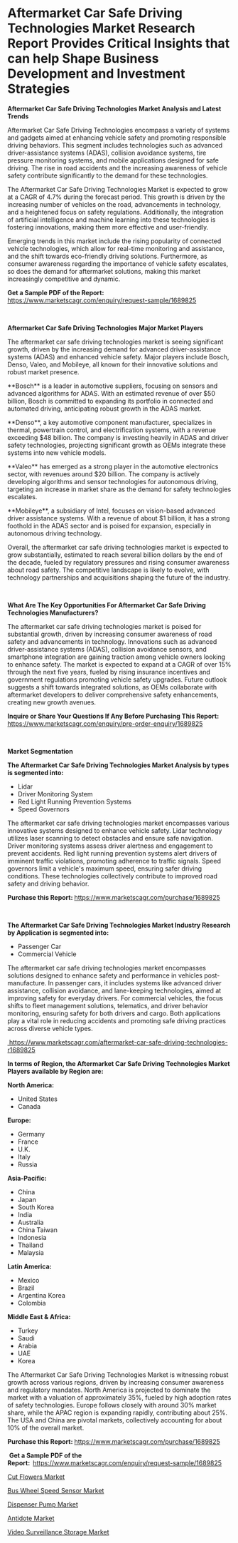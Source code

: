 <p><h1>Aftermarket Car Safe Driving Technologies Market Research Report Provides Critical Insights that can help Shape Business Development and Investment Strategies</h1></p><p><strong>Aftermarket Car Safe Driving Technologies Market Analysis and Latest Trends</strong></p>
<p><p>Aftermarket Car Safe Driving Technologies encompass a variety of systems and gadgets aimed at enhancing vehicle safety and promoting responsible driving behaviors. This segment includes technologies such as advanced driver-assistance systems (ADAS), collision avoidance systems, tire pressure monitoring systems, and mobile applications designed for safe driving. The rise in road accidents and the increasing awareness of vehicle safety contribute significantly to the demand for these technologies.</p><p>The Aftermarket Car Safe Driving Technologies Market is expected to grow at a CAGR of 4.7% during the forecast period. This growth is driven by the increasing number of vehicles on the road, advancements in technology, and a heightened focus on safety regulations. Additionally, the integration of artificial intelligence and machine learning into these technologies is fostering innovations, making them more effective and user-friendly.</p><p>Emerging trends in this market include the rising popularity of connected vehicle technologies, which allow for real-time monitoring and assistance, and the shift towards eco-friendly driving solutions. Furthermore, as consumer awareness regarding the importance of vehicle safety escalates, so does the demand for aftermarket solutions, making this market increasingly competitive and dynamic.</p></p>
<p><strong>Get a Sample PDF of the Report:&nbsp;</strong> <a href="https://www.marketscagr.com/enquiry/request-sample/1689825?utm_campaign=1556&utm_medium=2&utm_source=Github&utm_content=ia&utm_term=17102024&utm_id=aftermarket-car-safe-driving-technologies">https://www.marketscagr.com/enquiry/request-sample/1689825</a></p>
<p>&nbsp;</p>
<p><strong>Aftermarket Car Safe Driving Technologies Major Market Players</strong></p>
<p><p>The aftermarket car safe driving technologies market is seeing significant growth, driven by the increasing demand for advanced driver-assistance systems (ADAS) and enhanced vehicle safety. Major players include Bosch, Denso, Valeo, and Mobileye, all known for their innovative solutions and robust market presence.</p><p>**Bosch** is a leader in automotive suppliers, focusing on sensors and advanced algorithms for ADAS. With an estimated revenue of over $50 billion, Bosch is committed to expanding its portfolio in connected and automated driving, anticipating robust growth in the ADAS market.</p><p>**Denso**, a key automotive component manufacturer, specializes in thermal, powertrain control, and electrification systems, with a revenue exceeding $48 billion. The company is investing heavily in ADAS and driver safety technologies, projecting significant growth as OEMs integrate these systems into new vehicle models.</p><p>**Valeo** has emerged as a strong player in the automotive electronics sector, with revenues around $20 billion. The company is actively developing algorithms and sensor technologies for autonomous driving, targeting an increase in market share as the demand for safety technologies escalates.</p><p>**Mobileye**, a subsidiary of Intel, focuses on vision-based advanced driver assistance systems. With a revenue of about $1 billion, it has a strong foothold in the ADAS sector and is poised for expansion, especially in autonomous driving technology.</p><p>Overall, the aftermarket car safe driving technologies market is expected to grow substantially, estimated to reach several billion dollars by the end of the decade, fueled by regulatory pressures and rising consumer awareness about road safety. The competitive landscape is likely to evolve, with technology partnerships and acquisitions shaping the future of the industry.</p></p>
<p>&nbsp;</p>
<p><strong>What Are The Key Opportunities For Aftermarket Car Safe Driving Technologies Manufacturers?</strong></p>
<p><p>The aftermarket car safe driving technologies market is poised for substantial growth, driven by increasing consumer awareness of road safety and advancements in technology. Innovations such as advanced driver-assistance systems (ADAS), collision avoidance sensors, and smartphone integration are gaining traction among vehicle owners looking to enhance safety. The market is expected to expand at a CAGR of over 15% through the next five years, fueled by rising insurance incentives and government regulations promoting vehicle safety upgrades. Future outlook suggests a shift towards integrated solutions, as OEMs collaborate with aftermarket developers to deliver comprehensive safety enhancements, creating new growth avenues.</p></p>
<p><strong>Inquire or Share Your Questions If Any Before Purchasing This Report:</strong> <a href="https://www.marketscagr.com/enquiry/pre-order-enquiry/1689825?utm_campaign=1556&utm_medium=2&utm_source=Github&utm_content=ia&utm_term=17102024&utm_id=aftermarket-car-safe-driving-technologies">https://www.marketscagr.com/enquiry/pre-order-enquiry/1689825</a></p>
<p>&nbsp;</p>
<p><strong>Market Segmentation</strong></p>
<p><strong>The Aftermarket Car Safe Driving Technologies Market Analysis by types is segmented into:</strong></p>
<p><ul><li>Lidar</li><li>Driver Monitoring System</li><li>Red Light Running Prevention Systems</li><li>Speed Governors</li></ul></p>
<p><p>The aftermarket car safe driving technologies market encompasses various innovative systems designed to enhance vehicle safety. Lidar technology utilizes laser scanning to detect obstacles and ensure safe navigation. Driver monitoring systems assess driver alertness and engagement to prevent accidents. Red light running prevention systems alert drivers of imminent traffic violations, promoting adherence to traffic signals. Speed governors limit a vehicle's maximum speed, ensuring safer driving conditions. These technologies collectively contribute to improved road safety and driving behavior.</p></p>
<p><strong>Purchase this Report:&nbsp;</strong><a href="https://www.marketscagr.com/purchase/1689825?utm_campaign=1556&utm_medium=2&utm_source=Github&utm_content=ia&utm_term=17102024&utm_id=aftermarket-car-safe-driving-technologies">https://www.marketscagr.com/purchase/1689825</a></p>
<p>&nbsp;</p>
<p><strong>The Aftermarket Car Safe Driving Technologies Market Industry Research by Application is segmented into:</strong></p>
<p><ul><li>Passenger Car</li><li>Commercial Vehicle</li></ul></p>
<p><p>The aftermarket car safe driving technologies market encompasses solutions designed to enhance safety and performance in vehicles post-manufacture. In passenger cars, it includes systems like advanced driver assistance, collision avoidance, and lane-keeping technologies, aimed at improving safety for everyday drivers. For commercial vehicles, the focus shifts to fleet management solutions, telematics, and driver behavior monitoring, ensuring safety for both drivers and cargo. Both applications play a vital role in reducing accidents and promoting safe driving practices across diverse vehicle types.</p></p>
<p><a href="https://www.marketscagr.com/aftermarket-car-safe-driving-technologies-r1689825?utm_campaign=1556&utm_medium=2&utm_source=Github&utm_content=ia&utm_term=17102024&utm_id=aftermarket-car-safe-driving-technologies">&nbsp;https://www.marketscagr.com/aftermarket-car-safe-driving-technologies-r1689825</a></p>
<p><strong>In terms of Region, the Aftermarket Car Safe Driving Technologies Market Players available by Region are:</strong></p>
<p>
    <p> <strong> North America: </strong>
        <ul>
            <li>United States</li>
            <li>Canada</li>
        </ul>
        </p> 
    <p> <strong> Europe: </strong>
        <ul>
            <li>Germany</li>
            <li>France</li>
            <li>U.K.</li>
            <li>Italy</li>
            <li>Russia</li>
        </ul>
        </p> 
    <p> <strong> Asia-Pacific: </strong>
        <ul>
            <li>China</li>
            <li>Japan</li>
            <li>South Korea</li>
            <li>India</li>
            <li>Australia</li>
            <li>China Taiwan</li>
            <li>Indonesia</li>
            <li>Thailand</li>
            <li>Malaysia</li>
        </ul>
        </p> 
    <p> <strong> Latin America: </strong>
        <ul>
            <li>Mexico</li>
            <li>Brazil</li>
            <li>Argentina Korea</li>
            <li>Colombia</li>
        </ul>
        </p> 
    <p> <strong> Middle East & Africa: </strong>
        <ul>
            <li>Turkey</li>
            <li>Saudi</li>
            <li>Arabia</li>
            <li>UAE</li>
            <li>Korea</li>
        </ul>
    </p>
    </p>
<p><p>The Aftermarket Car Safe Driving Technologies Market is witnessing robust growth across various regions, driven by increasing consumer awareness and regulatory mandates. North America is projected to dominate the market with a valuation of approximately 35%, fueled by high adoption rates of safety technologies. Europe follows closely with around 30% market share, while the APAC region is expanding rapidly, contributing about 25%. The USA and China are pivotal markets, collectively accounting for about 10% of the overall market.</p></p>
<p><strong>Purchase this Report: </strong><a href="https://www.marketscagr.com/purchase/1689825?utm_campaign=1556&utm_medium=2&utm_source=Github&utm_content=ia&utm_term=17102024&utm_id=aftermarket-car-safe-driving-technologies">https://www.marketscagr.com/purchase/1689825</a></p>
<p>&nbsp;<strong>Get a Sample PDF of the Report:&nbsp;&nbsp;</strong><a href="https://www.marketscagr.com/enquiry/request-sample/1689825?utm_campaign=1556&utm_medium=2&utm_source=Github&utm_content=ia&utm_term=17102024&utm_id=aftermarket-car-safe-driving-technologies">https://www.marketscagr.com/enquiry/request-sample/1689825</a></p>
<p><strong></strong></p>
<p><p><a href="https://www.linkedin.com/pulse/strategic-forecast-cut-flowers-market-growth-trends-size-ht9ce?utm_campaign=1556&utm_medium=2&utm_source=Github&utm_content=ia&utm_term=17102024&utm_id=aftermarket-car-safe-driving-technologies">Cut Flowers Market</a></p><p><a href="https://github.com/FassouRP/Market-Research-Report-List-6/blob/main/bus-wheel-speed-sensor-market.md?utm_campaign=1556&utm_medium=2&utm_source=Github&utm_content=ia&utm_term=17102024&utm_id=aftermarket-car-safe-driving-technologies">Bus Wheel Speed Sensor Market</a></p><p><a href="https://www.linkedin.com/pulse/dispenser-pump-industry-forecast-market-shifts-strategic-vkiae?utm_campaign=1556&utm_medium=2&utm_source=Github&utm_content=ia&utm_term=17102024&utm_id=aftermarket-car-safe-driving-technologies">Dispenser Pump Market</a></p><p><a href="https://www.linkedin.com/pulse/antidote-market-trends-focusing-insight-forecast-analysis-qdmje?utm_campaign=1556&utm_medium=2&utm_source=Github&utm_content=ia&utm_term=17102024&utm_id=aftermarket-car-safe-driving-technologies">Antidote Market</a></p><p><a href="https://www.linkedin.com/pulse/exploring-video-surveillance-storage-market-strategic-insights-3aefe?utm_campaign=1556&utm_medium=2&utm_source=Github&utm_content=ia&utm_term=17102024&utm_id=aftermarket-car-safe-driving-technologies">Video Surveillance Storage Market</a></p></p>
